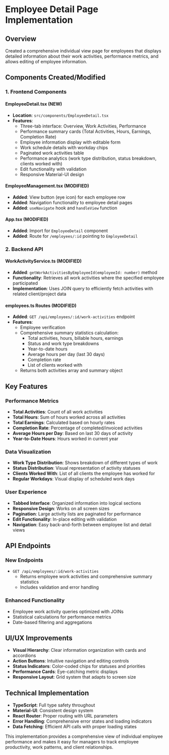 # Employee Detail Page Implementation

## Overview
Created a comprehensive individual view page for employees that displays detailed information about their work activities, performance metrics, and allows editing of employee information.

## Components Created/Modified

### 1. Frontend Components

#### EmployeeDetail.tsx (NEW)
- **Location**: `src/components/EmployeeDetail.tsx`
- **Features**:
  - Three-tab interface: Overview, Work Activities, Performance
  - Performance summary cards (Total Activities, Hours, Earnings, Completion Rate)
  - Employee information display with editable form
  - Work schedule details with workday chips
  - Paginated work activities table
  - Performance analytics (work type distribution, status breakdown, clients worked with)
  - Edit functionality with validation
  - Responsive Material-UI design

#### EmployeeManagement.tsx (MODIFIED)
- **Added**: View button (eye icon) for each employee row
- **Added**: Navigation functionality to employee detail pages
- **Added**: `useNavigate` hook and `handleView` function

#### App.tsx (MODIFIED)
- **Added**: Import for `EmployeeDetail` component
- **Added**: Route for `/employees/:id` pointing to `EmployeeDetail`

### 2. Backend API

#### WorkActivityService.ts (MODIFIED)
- **Added**: `getWorkActivitiesByEmployeeId(employeeId: number)` method
- **Functionality**: Retrieves all work activities where the specified employee participated
- **Implementation**: Uses JOIN query to efficiently fetch activities with related client/project data

#### employees.ts Routes (MODIFIED)
- **Added**: `GET /api/employees/:id/work-activities` endpoint
- **Features**:
  - Employee verification
  - Comprehensive summary statistics calculation:
    - Total activities, hours, billable hours, earnings
    - Status and work type breakdowns
    - Year-to-date hours
    - Average hours per day (last 30 days)
    - Completion rate
    - List of clients worked with
  - Returns both activities array and summary object

## Key Features

### Performance Metrics
- **Total Activities**: Count of all work activities
- **Total Hours**: Sum of hours worked across all activities
- **Total Earnings**: Calculated based on hourly rates
- **Completion Rate**: Percentage of completed/invoiced activities
- **Average Hours per Day**: Based on last 30 days of activity
- **Year-to-Date Hours**: Hours worked in current year

### Data Visualization
- **Work Type Distribution**: Shows breakdown of different types of work
- **Status Distribution**: Visual representation of activity statuses
- **Clients Worked With**: List of all clients the employee has worked for
- **Regular Workdays**: Visual display of scheduled work days

### User Experience
- **Tabbed Interface**: Organized information into logical sections
- **Responsive Design**: Works on all screen sizes
- **Pagination**: Large activity lists are paginated for performance
- **Edit Functionality**: In-place editing with validation
- **Navigation**: Easy back-and-forth between employee list and detail views

## API Endpoints

### New Endpoints
- `GET /api/employees/:id/work-activities`
  - Returns employee work activities and comprehensive summary statistics
  - Includes validation and error handling

### Enhanced Functionality
- Employee work activity queries optimized with JOINs
- Statistical calculations for performance metrics
- Date-based filtering and aggregations

## UI/UX Improvements
- **Visual Hierarchy**: Clear information organization with cards and accordions
- **Action Buttons**: Intuitive navigation and editing controls  
- **Status Indicators**: Color-coded chips for statuses and priorities
- **Performance Cards**: Eye-catching metric displays
- **Responsive Layout**: Grid system that adapts to screen size

## Technical Implementation
- **TypeScript**: Full type safety throughout
- **Material-UI**: Consistent design system
- **React Router**: Proper routing with URL parameters
- **Error Handling**: Comprehensive error states and loading indicators
- **Data Fetching**: Efficient API calls with proper loading states

This implementation provides a comprehensive view of individual employee performance and makes it easy for managers to track employee productivity, work patterns, and client relationships.
